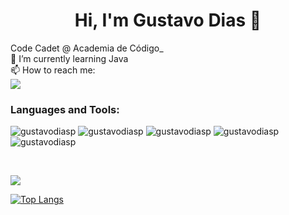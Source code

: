 <h1 align="center">Hi, I'm Gustavo Dias 👋</h1>

<div align="left">
  Code Cadet @ Academia de Código_ <br>
  🌱 I’m currently learning Java <br>
  📫 How to reach me:<br>
  <a href="https://www.linkedin.com/in/gustavo-dias-pereira/" target="_blank"><img src="https://img.shields.io/badge/-LinkedIn-%230077B5?style=for-the-badge&logo=linkedin&logoColor=white" target="_blank"></a>
</div> 


<h3 align="left">Languages and Tools:</h3>

<p>
  <img src="https://img.shields.io/badge/JavaScript-F7DF1E?style=for-the-badge&logo=javascript&logoColor=black" alt="gustavodiasp" />
  <img src="https://img.shields.io/badge/HTML5-E34F26?style=for-the-badge&logo=html5&logoColor=white" alt="gustavodiasp" />
  <img src="https://img.shields.io/badge/CSS3-1572B6?style=for-the-badge&logo=css3&logoColor=white" alt="gustavodiasp" />
  <img src="https://img.shields.io/badge/java-%23ED8B00.svg?style=for-the-badge&logo=java&logoColor=white" alt="gustavodiasp" />
  <img src="https://img.shields.io/badge/GIT-E44C30?style=for-the-badge&logo=git&logoColor=white" alt="gustavodiasp" />
</p>

<br>

![](https://komarev.com/ghpvc/?username=gustavodiasp&color=orange) 


[![Top Langs](https://github-readme-stats.vercel.app/api/top-langs/?username=gustavodiasp&layout=compact&theme=codeSTACKr)](https://github.com/gustavodiasp)


<!---
GustavoDiasp/GustavoDiasp is a ✨ special ✨ repository because its `README.md` (this file) appears on your GitHub profile.
You can click the Preview link to take a look at your changes.
--->
